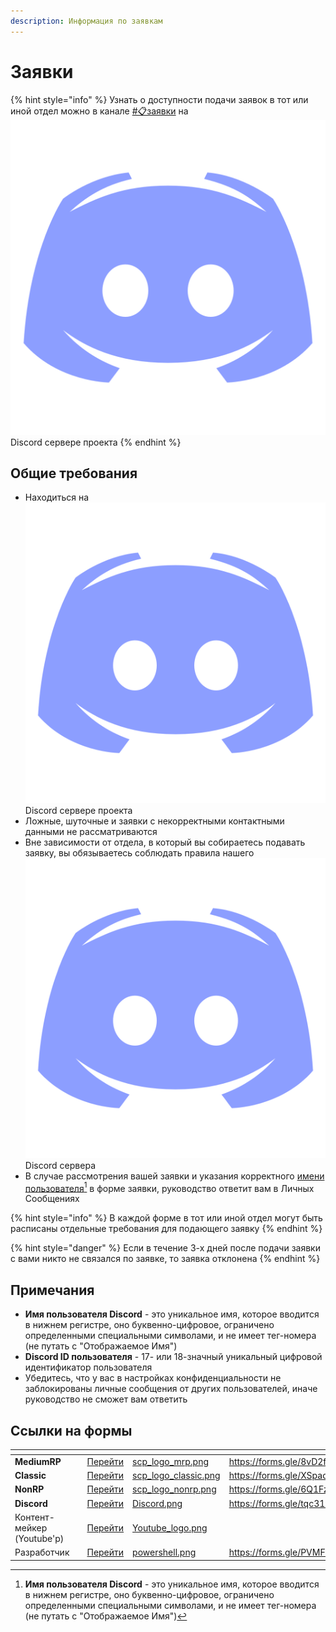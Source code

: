 ```yaml
---
description: Информация по заявкам
---
```


# Заявки

{% hint style="info" %}
Узнать о доступности подачи заявок в тот или иной отдел можно в канале [#📋заявки](https://discord.com/channels/468338494624890881/748978788783620137) на <img src="../.gitbook/assets/Discord.png" alt="" data-size="line"> Discord сервере проекта
{% endhint %}

## Общие требования

* Находиться на <img src="../.gitbook/assets/Discord.png" alt="" data-size="line"> Discord сервере проекта
* Ложные, шуточные и заявки с некорректными контактными данными не рассматриваются
* Вне зависимости от отдела, в который вы собираетесь подавать заявку, вы обязываетесь соблюдать правила нашего <img src="../.gitbook/assets/Discord.png" alt="" data-size="line"> Discord сервера
* В случае рассмотрения вашей заявки и указания корректного [имени пользователя](#user-content-fn-1)[^1] в форме заявки, руководство ответит вам в Личных Сообщениях

{% hint style="info" %}
В каждой форме в тот или иной отдел могут быть расписаны отдельные требования для подающего заявку
{% endhint %}

{% hint style="danger" %}
Если в течение 3-х дней после подачи заявки с вами никто не связался по заявке, то заявка отклонена
{% endhint %}

## Примечания

* **Имя пользователя Discord** - это уникальное имя, которое вводится в нижнем регистре, оно буквенно-цифровое, ограничено определенными специальными символами, и не имеет тег-номера (не путать с "Отображаемое Имя")
* **Discord ID пользователя** - 17- или 18-значный уникальный цифровой идентификатор пользователя
* Убедитесь, что у вас в настройках конфиденциальности не заблокированы личные сообщения от других пользователей, иначе руководство не сможет вам ответить

## Ссылки на формы

<table data-view="cards"><thead><tr><th></th><th></th><th></th><th data-hidden data-card-cover data-type="files"></th><th data-hidden data-card-target data-type="content-ref"></th></tr></thead><tbody><tr><td><strong>MediumRP</strong></td><td></td><td><a href="https://forms.gle/8vD2faSub4sSYkBE7">Перейти</a></td><td><a href="../.gitbook/assets/scp_logo_mrp.png">scp_logo_mrp.png</a></td><td><a href="https://forms.gle/8vD2faSub4sSYkBE7">https://forms.gle/8vD2faSub4sSYkBE7</a></td></tr><tr><td><strong>Classic</strong></td><td></td><td><a href="https://forms.gle/XSpaddDZeXhGf9e27">Перейти</a></td><td><a href="../.gitbook/assets/scp_logo_classic.png">scp_logo_classic.png</a></td><td><a href="https://forms.gle/XSpaddDZeXhGf9e27">https://forms.gle/XSpaddDZeXhGf9e27</a></td></tr><tr><td><strong>NonRP</strong></td><td></td><td><a href="https://forms.gle/6Q1FzH4Pq6yRetqv7">Перейти</a></td><td><a href="../.gitbook/assets/scp_logo_nonrp.png">scp_logo_nonrp.png</a></td><td><a href="https://forms.gle/6Q1FzH4Pq6yRetqv7">https://forms.gle/6Q1FzH4Pq6yRetqv7</a></td></tr><tr><td><strong>Discord</strong></td><td></td><td><a href="https://forms.gle/tqc31xRN8pj7PxFy9">Перейти</a></td><td><a href="../.gitbook/assets/Discord.png">Discord.png</a></td><td><a href="https://forms.gle/tqc31xRN8pj7PxFy9">https://forms.gle/tqc31xRN8pj7PxFy9</a></td></tr><tr><td>Контент-мейкер (Youtube'р)</td><td></td><td><a href="https://forms.gle/96LEuJXkAU81GFBw7">Перейти</a></td><td><a href="../.gitbook/assets/Youtube_logo.png">Youtube_logo.png</a></td><td></td></tr><tr><td>Разработчик</td><td></td><td><a href="https://forms.gle/PVMFQ4yRKBa8o2J88">Перейти</a></td><td><a href="../.gitbook/assets/powershell.png">powershell.png</a></td><td><a href="https://forms.gle/PVMFQ4yRKBa8o2J88">https://forms.gle/PVMFQ4yRKBa8o2J88</a></td></tr></tbody></table>

[^1]: **Имя пользователя Discord** - это уникальное имя, которое вводится в нижнем регистре, оно буквенно-цифровое, ограничено определенными специальными символами, и не имеет тег-номера (не путать с "Отображаемое Имя")

